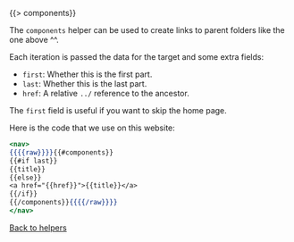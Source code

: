 {{> components}}

The `components` helper can be used to create links to parent folders like the one above ^^.

Each iteration is passed the data for the target and some extra fields:

* `first`: Whether this is the first part.
* `last`: Whether this is the last part.
* `href`: A relative `../` reference to the ancestor.

The `first` field is useful if you want to skip the home page.

Here is the code that we use on this website:

```handlebars
<nav>
{{{{raw}}}}{{#components}}
{{#if last}}
{{title}}
{{else}}
<a href="{{href}}">{{title}}</a>
{{/if}}
{{/components}}{{{{/raw}}}}
</nav>
```

[Back to helpers](..)
